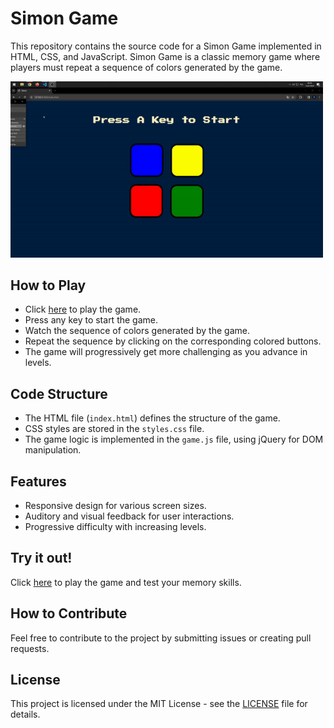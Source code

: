# Simon Game

This repository contains the source code for a Simon Game implemented in HTML, CSS, and JavaScript. Simon Game is a classic memory game where players must repeat a sequence of colors generated by the game.

<img src="https://raw.githubusercontent.com/KentoDecem/WebDevelopmentBootcamp/main/Section%2020/simon.gif" alt="Final Project" width="500">

## How to Play

- Click [here](https://muslewski.github.io/Simon-Game/) to play the game.
- Press any key to start the game.
- Watch the sequence of colors generated by the game.
- Repeat the sequence by clicking on the corresponding colored buttons.
- The game will progressively get more challenging as you advance in levels.

## Code Structure

- The HTML file (`index.html`) defines the structure of the game.
- CSS styles are stored in the `styles.css` file.
- The game logic is implemented in the `game.js` file, using jQuery for DOM manipulation.

## Features

- Responsive design for various screen sizes.
- Auditory and visual feedback for user interactions.
- Progressive difficulty with increasing levels.

## Try it out!

Click [here](https://kentodecem.github.io/Simon-Game/) to play the game and test your memory skills.

## How to Contribute

Feel free to contribute to the project by submitting issues or creating pull requests.

## License

This project is licensed under the MIT License - see the [LICENSE](LICENSE) file for details.
